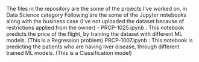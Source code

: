 The files in the repository are the some of the projects I've worked on, in Data Science category
Following are the some of the Jupyter notebooks along with the business case (I've not uploaded the dataset because of restrictions applied from the owner) -
PRCP-1025.ipynb : This notebook predicts the price of the flight, by training the dataset with different ML models. (This is a Regression problem)
PRCP-1007.ipynb : This notebook is predicting the patients who are having liver disease, through different trained ML models. (This is a Classification model)
